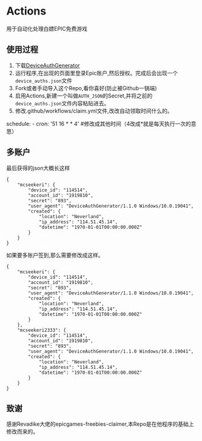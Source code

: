 # Actions
用于自动化处理白嫖EPIC免费游戏

## 使用过程
1. 下载[DeviceAuthGenerator](https://github.com/xMistt/DeviceAuthGenerator/releases/)
2. 运行程序,在出现的页面里登录Epic账户,然后授权。完成后会出现一个 `device_auths.json`文件
3. Fork或者手动导入这个Repo,看你喜好(防止被Github一锅端)
4. 启用Actions,新建一个叫做`AUTH_JSON`的Secret,并将之前的`device_auths.json`文件内容粘贴进去。
5. 修改.github/workflows/claim.yml文件,改改自动领取时间什么的。
   
schedule:
    - cron:  '51 16 * * 4'    #修改成其他时间（4改成*就是每天执行一次的意思）
 

## 多账户
最后获得的json大概长这样

```
{
    "mcseekeri": {
        "device_id": "114514",
        "account_id": "1919810",
        "secret": "893",
        "user_agent": "DeviceAuthGenerator/1.1.0 Windows/10.0.19041",
        "created": {
            "location": "Neverland",
            "ip_address": "114.51.45.14",
            "datetime": "1970-01-01T00:00:00.000Z"
        }
    }
}
```

如果要多账户签到,那么需要修改成这样。

```
{
    "mcseekeri": {
        "device_id": "114514",
        "account_id": "1919810",
        "secret": "893",
        "user_agent": "DeviceAuthGenerator/1.1.0 Windows/10.0.19041",
        "created": {
            "location": "Neverland",
            "ip_address": "114.51.45.14",
            "datetime": "1970-01-01T00:00:00.000Z"
        }
    },
    "mcseekeri2333": {
        "device_id": "114514",
        "account_id": "1919810",
        "secret": "893",
        "user_agent": "DeviceAuthGenerator/1.1.0 Windows/10.0.19041",
        "created": {
            "location": "Neverland",
            "ip_address": "114.51.45.14",
            "datetime": "1970-01-01T00:00:00.000Z"
        }
    }
}
```
## 致谢
感谢Revadike大佬的epicgames-freebies-claimer,本Repo是在他程序的基础上修改而来的。
